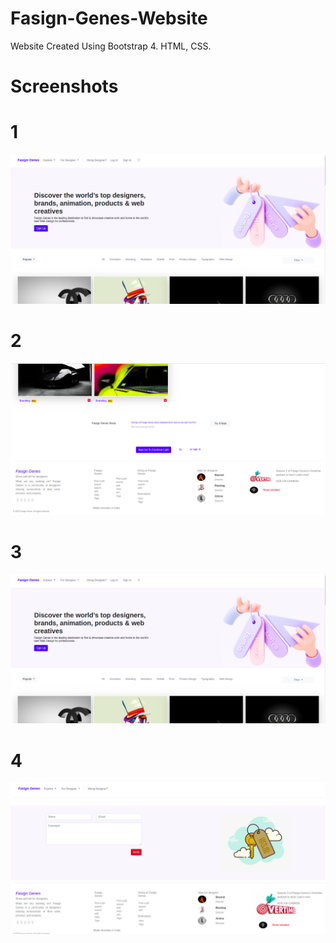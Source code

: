 # Fasign-Genes-Website
Website Created Using Bootstrap 4. HTML, CSS.

# Screenshots

# 1
![alt text](https://github.com/Bharti-Parmar/Fasign-Genes-Website/blob/master/Screenshot%20from%202020-04-25%2011-40-43.png)
# 2
![alt text](https://github.com/Bharti-Parmar/Fasign-Genes-Website/blob/master/Screenshot%20from%202020-04-25%2011-40-55.png)
# 3
![alt text](https://github.com/Bharti-Parmar/Fasign-Genes-Website/blob/master/Screenshot%20from%202020-04-25%2011-40-43.png)
# 4
![alt text](https://github.com/Bharti-Parmar/Fasign-Genes-Website/blob/master/Screenshot%20from%202020-04-25%2011-54-12.png)

